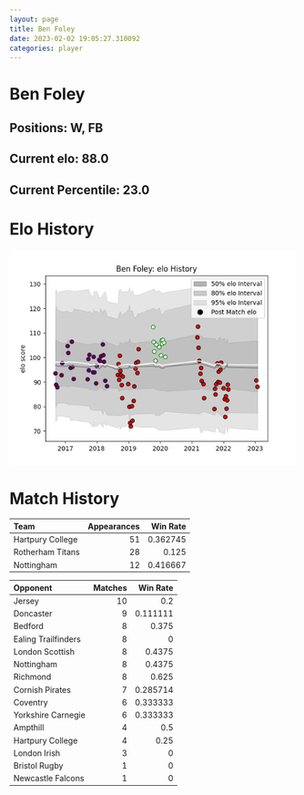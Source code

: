 ```yaml
---  
layout: page  
title: Ben Foley  
date: 2023-02-02 19:05:27.310092  
categories: player  
---
```

# Ben Foley

## Positions: W, FB

## Current elo: 88.0

## Current Percentile: 23.0

# Elo History


![elo history](history_BenFoley.png)
# Match History


| Team             |   Appearances |   Win Rate |
|:-----------------|--------------:|-----------:|
| Hartpury College |            51 |   0.362745 |
| Rotherham Titans |            28 |   0.125    |
| Nottingham       |            12 |   0.416667 |

| Opponent            |   Matches |   Win Rate |
|:--------------------|----------:|-----------:|
| Jersey              |        10 |   0.2      |
| Doncaster           |         9 |   0.111111 |
| Bedford             |         8 |   0.375    |
| Ealing Trailfinders |         8 |   0        |
| London Scottish     |         8 |   0.4375   |
| Nottingham          |         8 |   0.4375   |
| Richmond            |         8 |   0.625    |
| Cornish Pirates     |         7 |   0.285714 |
| Coventry            |         6 |   0.333333 |
| Yorkshire Carnegie  |         6 |   0.333333 |
| Ampthill            |         4 |   0.5      |
| Hartpury College    |         4 |   0.25     |
| London Irish        |         3 |   0        |
| Bristol Rugby       |         1 |   0        |
| Newcastle Falcons   |         1 |   0        |